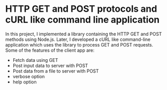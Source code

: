 # HTTP GET and POST protocols and cURL like command line application

In this project, I implemented a library containing the HTTP GET and POST methods using Node.js. Later, I developed a cURL like command-line application which uses the library to process GET and POST requests. Some of the features of the client app are:
  - Fetch data using GET
  - Post input data to server with POST
  - Post data from a file to server with POST
  - verbose option
  - help option
